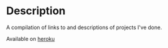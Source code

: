 # Description

A compilation of links to and descriptions of projects I've done.  

Available on [heroku](https://roninportfolio.herokuapp.com/)
